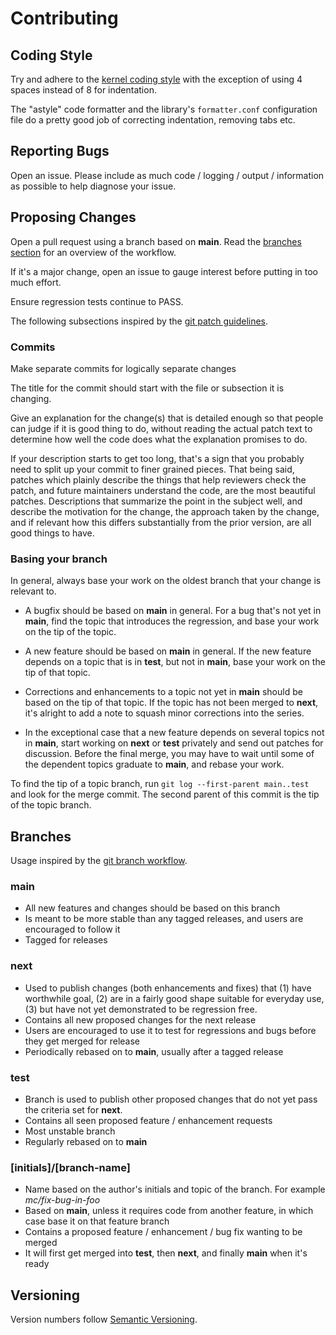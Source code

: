 # Contributing

## Coding Style

Try and adhere to the [kernel coding style](https://www.kernel.org/doc/html/latest/process/coding-style.html) with the exception of using 4 spaces instead of 8 for indentation.

The "astyle" code formatter and the library's ```formatter.conf``` configuration file do a pretty good job of correcting indentation, removing tabs etc.

## Reporting Bugs

Open an issue. Please include as much code / logging / output / information as
possible to help diagnose your issue.

## Proposing Changes

Open a pull request using a branch based on **main**. Read the [branches
section](#branches) for an overview of the workflow.

If it's a major change, open an issue to gauge interest before putting in too
much effort.

Ensure regression tests continue to PASS.

The following subsections inspired by the [git patch guidelines](https://github.com/git/git/blob/master/Documentation/SubmittingPatches).

### Commits

Make separate commits for logically separate changes

The title for the commit should start with the file or subsection it is
changing.

Give an explanation for the change(s) that is detailed enough so that people
can judge if it is good thing to do, without reading the actual patch text to
determine how well the code does what the explanation promises to do.

If your description starts to get too long, that's a sign that you probably
need to split up your commit to finer grained pieces.  That being said, patches
which plainly describe the things that help reviewers check the patch, and
future maintainers understand the code, are the most beautiful patches.
Descriptions that summarize the point in the subject well, and describe the
motivation for the change, the approach taken by the change, and if relevant
how this differs substantially from the prior version, are all good things to
have.

### Basing your branch

In general, always base your work on the oldest branch that your change is
relevant to.

- A bugfix should be based on **main** in general. For a bug that's not yet
  in **main**, find the topic that introduces the regression, and base your
  work on the tip of the topic.

- A new feature should be based on **main** in general. If the new feature
  depends on a topic that is in **test**, but not in **main**, base your
  work on the tip of that topic.

* Corrections and enhancements to a topic not yet in **main** should be based
  on the tip of that topic. If the topic has not been merged to **next**, it's
  alright to add a note to squash minor corrections into the series.

* In the exceptional case that a new feature depends on several topics not in
  **main**, start working on **next** or **test** privately and send out
  patches for discussion. Before the final merge, you may have to wait until
  some of the dependent topics graduate to **main**, and rebase your work.

To find the tip of a topic branch, run `git log --first-parent main..test`
and look for the merge commit. The second parent of this commit is the tip of
the topic branch.

## Branches

Usage inspired by the [git branch workflow](https://github.com/git/git/blob/master/Documentation/howto/maintain-git.txt).

### main

- All new features and changes should be based on this branch
- Is meant to be more stable than any tagged releases, and users are encouraged
  to follow it
- Tagged for releases

### next

- Used to publish changes (both enhancements and fixes) that (1) have
  worthwhile goal, (2) are in a fairly good shape suitable for everyday use,
  (3) but have not yet demonstrated to be regression free.
- Contains all new proposed changes for the next release
- Users are encouraged to use it to test for regressions and bugs before they
  get merged for release
- Periodically rebased on to **main**, usually after a tagged release

### test

- Branch is used to publish other proposed changes that do not yet pass the
  criteria set for **next**.
- Contains all seen proposed feature / enhancement requests
- Most unstable branch
- Regularly rebased on to **main**

### [initials]/[branch-name]

- Name based on the author's initials and topic of the branch. For example
  *mc/fix-bug-in-foo*
- Based on **main**, unless it requires code from another feature, in which
  case base it on that feature branch
- Contains a proposed feature / enhancement / bug fix wanting to be merged
- It will first get merged into **test**, then **next**, and finally **main**
  when it's ready

## Versioning

Version numbers follow [Semantic Versioning](https://semver.org/).

